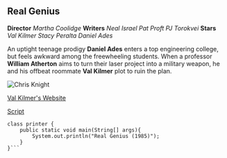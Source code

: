 Real Genius
--- 
**Director** *Martha Coolidge*
**Writers** *Neal Israel* *Pat Proft* *PJ Torokvei*
**Stars** *Val Kilmer* *Stacy Peralta* *Daniel Ades*

An uptight teenage prodigy **Daniel Ades** enters a top engineering college, but feels awkward among the freewheeling students. When a professor **William Atherton** aims to turn their laser project into a military weapon, he and his offbeat roommate **Val Kilmer** plot to ruin the plan.

![Chris Knight]("https://i.imgur.com/YVHKCTv.jpg")

[Val Kilmer's Website](https://valkilmer.com/)

[Script](http://www.dailyscript.com/scripts/real_genius.html)


```
class printer {
    public static void main(String[] args){
        System.out.println("Real Genius (1985)");
    }
}```
